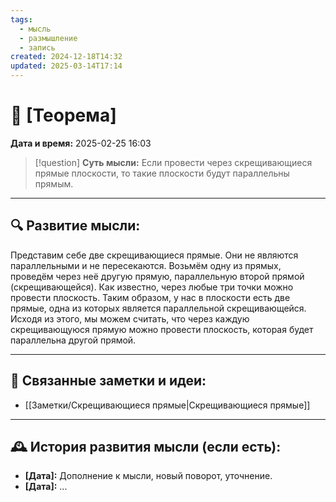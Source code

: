 ```yaml
---
tags:
  - мысль
  - размышление
  - запись
created: 2024-12-18T14:32
updated: 2025-03-14T17:14
---
```


# 💭  [Теорема]

**Дата и время:** 2025-02-25 16:03

> [!question] **Суть мысли:**
> Если провести через скрещивающиеся прямые плоскости, то такие плоскости будут параллельны прямым.

---

## 🔍 Развитие мысли:

Представим себе две скрещивающиеся прямые. Они не являются параллельными и не пересекаются. Возьмём одну из прямых, проведём через неё другую прямую, параллельную второй прямой (скрещивающейся). Как известно, через любые три точки можно провести плоскость. Таким образом, у нас в плоскости есть две прямые, одна из которых является параллельной скрещивающейся. Исходя из этого, мы можем считать, что через каждую скрещивающуюся прямую можно провести плоскость, которая будет параллельна другой прямой.

---


## 🔄 Связанные заметки и идеи:

- [[Заметки/Скрещивающиеся прямые|Скрещивающиеся прямые]]

---

## 🕰️ История развития мысли (если есть):

* **[Дата]:**  Дополнение к мысли, новый поворот, уточнение.
* **[Дата]:**  ...